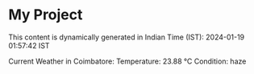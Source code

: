 # My Project

This content is dynamically generated in Indian Time (IST): 2024-01-19 01:57:42 IST


Current Weather in Coimbatore:
Temperature: 23.88 °C
Condition: haze
